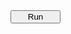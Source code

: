 <input id="runButtonMenu" type="button" name="button" value="Run" style="width:80px" onclick="document.querySelector('#output').innerHTML = '';setTimeout(function() {runner('run')}, 0);">
